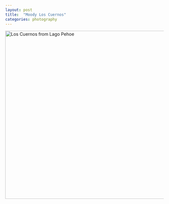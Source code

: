 ```yaml
---
layout: post
title:  "Moody Los Cuernos"
categories: photography
---
```

<a data-flickr-embed="true"  href="https://www.flickr.com/photos/41695401@N00/35162897342/in/dateposted-public/" title="Los Cuernos from Lago Pehoe"><img src="https://c1.staticflickr.com/5/4252/35162897342_81f01e7f45_c.jpg" width="800" height="534" alt="Los Cuernos from Lago Pehoe"></a><script async src="//embedr.flickr.com/assets/client-code.js" charset="utf-8"></script>
